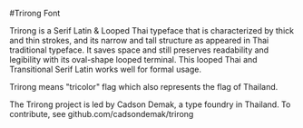#Trirong Font

Trirong is a Serif Latin & Looped Thai typeface that is characterized by thick and thin strokes, and its narrow and tall structure as appeared in Thai traditional typeface.  It saves space and still preserves readability and legibility with its oval-shape looped terminal. This looped Thai and Transitional Serif Latin works well for formal usage.

Trirong means "tricolor" flag which also represents the flag of Thailand.

The Trirong project is led by Cadson Demak, a type foundry in Thailand. To contribute, see github.com/cadsondemak/trirong

